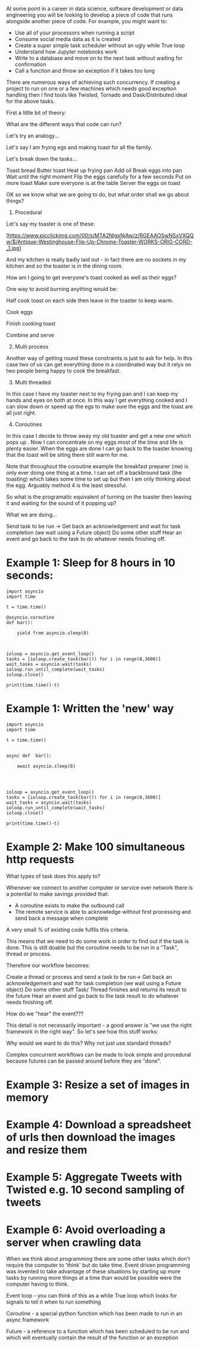 
At some point in a career in data science, software development or data engineering you will be looking to develop a piece of code that runs alongside another piece of code. For example, you might want to:

* Use all of your processors when running a script
* Consume social media data as it is created
* Create a super simple task scheduler without an ugly while True loop
* Understand how Jupyter notebooks work
* Write to a database and move on to the next task without waiting for confirmation
* Call a function and throw an exception if it takes too long

There are numerous ways of achieving such concurrency. If creating a project to run on one or a few machines which needs good exception handling then I find tools like Twisted, Tornado and Dask/Distributed ideal for the above tasks.

First a little bit of theory:

What are the different ways that code can run?

Let's try an analogy... 
 
Let's say I am frying egs and making toast for all the family.

Let's break down the tasks... 
 
Toast bread
Butter toast
Heat up frying pan
Add oil
Break eggs into pan
Wait until the right moment
Flip the eggs carefully for a few seconds
Put on more toast
Make sure everyone is at the table
Server the eggs on toast

OK so we know what we are going to do, but what order shall we go about things?

1) Procedural

Let's say my toaster is one of these:

[https://www.picclickimg.com/00/s/MTA2NlgxNjAw/z/RGEAAOSwNSxVXQQw/$/Antique-Westinghouse-Flip-Up-Chrome-Toaster-WORKS-ORIG-CORD-_1.jpg] 

And my kitchen is really badly laid out - in fact there are no sockets in my kitchen and so the toaster is in the dining room.

How am I going to get everyone's toast cooked as well as their eggs?

One way to avoid burning anything would be:

Half cook toast on each side then leave in the toaster to keep warm.

Cook eggs

Finish cooking toast

Combine and serve

2) Multi process

Another way of getting round these constraints is just to ask for help. In this case two of us can get everything done in a coordinated way but it relys on two people being happy to cook the breakfast.

3) Multi threaded

In this case I have my toaster next to my frying pan and I can keep my hands and eyes on both at once. In this way I get everything cooked and I can slow down or speed up the egs to make sure the eggs and the toast are all just right.

4) Coroutines

In this case I decide to throw away my old toaster and get a new one which pops up . Now I can concentrate on my eggs most of the time and life is plenty easier. When the eggs are done I can go back to the toaster knowing that the toast will be siting there still warm for me.

Note that throughout the coroutine example the breakfast preparer (me) is only ever doing one thing at a time. I can set off a backbround task (the toasting) which takes some time to set up but then I am only thinking about the egg. Arguably method 4 is the least stressful. 

So what is the programatic equivalent of turning on the toaster then leaving it and waiting for the sound of it popping up?

What we are doing... 

Send task to be run ->
    Get back an acknowledgement and wait for task completion (we wait using a Future object)
    Do some other stuff
    Hear an event and go back to the task to do whatever needs finishing off.

# Example 1: Sleep for 8 hours in 10 seconds:

    import asyncio
    import time
    
    t = time.time()
    
    @asyncio.coroutine
    def bar():
    
        yield from asyncio.sleep(8)
    
    
    
    ioloop = asyncio.get_event_loop()
    tasks = [ioloop.create_task(bar()) for i in range(0,3600)]
    wait_tasks = asyncio.wait(tasks)
    ioloop.run_until_complete(wait_tasks)
    ioloop.close()
    
    print(time.time()-t)
    
    
    
# Example 1: Written the 'new' way
    
    
    
    import asyncio
    import time
    
    t = time.time()
    
    
    async def  bar():
    
        await asyncio.sleep(8)
    
    
    
    
    ioloop = asyncio.get_event_loop()
    tasks = [ioloop.create_task(bar()) for i in range(0,3600)]
    wait_tasks = asyncio.wait(tasks)
    ioloop.run_until_complete(wait_tasks)
    ioloop.close()
    
    print(time.time()-t)


# Example 2: Make 100 simultaneous http requests


What types of task does this apply to?

Whenever we connect  to another computer or service over network there is a potential to make savings provided that:

* A coroutine exists to make the outbound call
* The remote service is able to acknowledge without first processing and send back a message when complete

A very small % of existing code fulfils this criteria.

This means that we need to do some work in order to find out if the task is done. This is still doable but the coroutine needs to be run in a "Task", thread or process.

Therefore our workflow becomes:

Create a thread or process and send a task to be run->
    Get back an acknowledgement and wait for task completion (we wait using a Future object)
    Do some other stuff
    Task/ Thread finishes and returns its result to the future
    Hear an event and go back to the task result to do whatever needs finishing off.

How do we "hear" the event???

This detail is not necessarily important - a good answer is "we use the right framework in the right way". So let's see how this stuff works:

Why would we want to do this? Why not just use standard threads?

Complex concurrent workflows can be made to look simple and procedural because futures can be passed around before they are "done". 

# Example 3: Resize a set of images in memory

# Example 4: Download a spreadsheet of urls then download the images and resize them

# Example 5: Aggregate Tweets with Twisted e.g. 10 second sampling of tweets

# Example 6: Avoid overloading a server when crawling data


















When we think about programming there are some other tasks which don't require the computer to 'think' but do take time. Event driven programming was invented to take advantage of these situations by starting up more tasks by running more things at a time than would be possible were the computer having to think.


Event loop - you can think of this as a while True loop which looks for signals to tell it when to run something

Coroutine - a special python function which has been made to run in an async framework

Future - a reference to a function which has been scheduled to be run and which will eventually contain the result of the function or an exception


